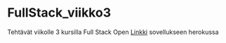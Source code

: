# FullStack_viikko3
Tehtävät viikolle 3 kursilla Full Stack Open
[Linkki](https://ancient-wave-56584.herokuapp.com/) sovellukseen herokussa
